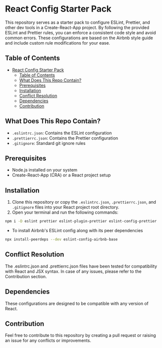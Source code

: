 # React Config Starter Pack

This repository serves as a starter pack to configure ESLint, Prettier, and other dev tools in a Create-React-App project. By following the provided ESLint and Prettier rules, you can enforce a consistent code style and avoid common errors. These configurations are based on the Airbnb style guide and include custom rule modifications for your ease.

## Table of Contents

- [React Config Starter Pack](#react-config-starter-pack)
  - [Table of Contents](#table-of-contents)
  - [What Does This Repo Contain?](#what-does-this-repo-contain)
  - [Prerequisites](#prerequisites)
  - [Installation](#installation)
  - [Conflict Resolution](#conflict-resolution)
  - [Dependencies](#dependencies)
  - [Contribution](#contribution)

## What Does This Repo Contain?

-   `.eslintrc.json`: Contains the ESLint configuration
-   `.prettierrc.json`: Contains the Prettier configuration
-   `.gitignore`: Standard git ignore rules

## Prerequisites

-   Node.js installed on your system
-   Create-React-App (CRA) or a React project setup

## Installation

1. Clone this repository or copy the `.eslintrc.json`, `.prettierrc.json`, and `.gitignore` files into your React project root directory.
2. Open your terminal and run the following commands:

```bash
npm i -D eslint prettier eslint-plugin-prettier eslint-config-prettier eslint-plugin-react eslint-plugin-jsx-a11y eslint-config-airbnb-base @babel/eslint-parser
```

- To install Airbnb's ESLint config along with its peer dependencies

```bash
npx install-peerdeps --dev eslint-config-airbnb-base
```

## Conflict Resolution

The .eslintrc.json and .prettierrc.json files have been tested for compatibility with React and JSX syntax. In case of any issues, please refer to the Contribution section.

## Dependencies

These configurations are designed to be compatible with any version of React.

## Contribution

Feel free to contribute to this repository by creating a pull request or raising an issue for any conflicts or improvements.
